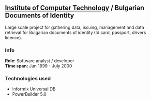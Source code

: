 ## [Institute of Computer Technology](index.md) / Bulgarian Documents of Identity

Large scale project for gathering data, issuing, management and data retrieval for Bulgarian documents of identity (Id card, passport, drivers licence). 

### Info
**Role:** Software analyst / developer  
**Time span:** Jun 1999 - July 2000  

### Technologies used
* Informix Universal DB
* PowerBuilder 5.0
